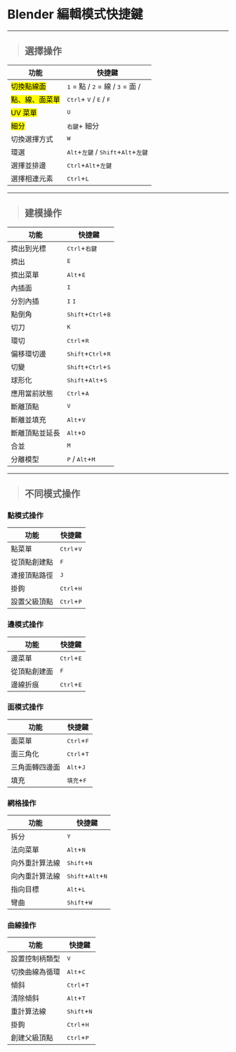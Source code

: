# Blender 編輯模式快捷鍵

---

> ## 選擇操作

| 功能                        | 快捷鍵                                                                           |
| --------------------------- | -------------------------------------------------------------------------------- |
| <mark>切換點線面</mark>     | <kbd>1</kbd> = 點 / <kbd>2</kbd> = 線 / <kbd>3</kbd> = 面 /                      |
| <mark>點、線、面菜單</mark> | <kbd>Ctrl</kbd>+ <kbd>V</kbd> / <kbd>E</kbd> / <kbd>F</kbd>                      |
| <mark>UV 菜單</mark>        | <kbd>U</kbd>                                                                     |
| <mark>細分</mark>           | <kbd>右鍵</kbd>+ 細分                                                            |
| 切換選擇方式                | <kbd>W</kbd>                                                                     |
| 環選                        | <kbd>Alt</kbd>+<kbd>左鍵</kbd> / <kbd>Shift</kbd>+<kbd>Alt</kbd>+<kbd>左鍵</kbd> |
| 選擇並排邊                  | <kbd>Ctrl</kbd>+<kbd>Alt</kbd>+<kbd>左鍵</kbd>                                   |
| 選擇相連元素                | <kbd>Ctrl</kbd>+<kbd>L</kbd>                                                     |

---

> ## 建模操作

| 功能           | 快捷鍵                                        |
| -------------- | --------------------------------------------- |
| 擠出到光標     | <kbd>Ctrl</kbd>+<kbd>右鍵</kbd>               |
| 擠出           | <kbd>E</kbd>                                  |
| 擠出菜單       | <kbd>Alt</kbd>+<kbd>E</kbd>                   |
| 內插面         | <kbd>I</kbd>                                  |
| 分別內插       | <kbd>I</kbd> <kbd>I</kbd>                     |
| 點倒角         | <kbd>Shift</kbd>+<kbd>Ctrl</kbd>+<kbd>B</kbd> |
| 切刀           | <kbd>K</kbd>                                  |
| 環切           | <kbd>Ctrl</kbd>+<kbd>R</kbd>                  |
| 偏移環切邊     | <kbd>Shift</kbd>+<kbd>Ctrl</kbd>+<kbd>R</kbd> |
| 切變           | <kbd>Shift</kbd>+<kbd>Ctrl</kbd>+<kbd>S</kbd> |
| 球形化         | <kbd>Shift</kbd>+<kbd>Alt</kbd>+<kbd>S</kbd>  |
| 應用當前狀態   | <kbd>Ctrl</kbd>+<kbd>A</kbd>                  |
| 斷離頂點       | <kbd>V</kbd>                                  |
| 斷離並填充     | <kbd>Alt</kbd>+<kbd>V</kbd>                   |
| 斷離頂點並延長 | <kbd>Alt</kbd>+<kbd>D</kbd>                   |
| 合並           | <kbd>M</kbd>                                  |
| 分離模型       | <kbd>P</kbd> / <kbd>Alt</kbd>+<kbd>M</kbd>    |

---

> ## 不同模式操作

### 點模式操作

| 功能         | 快捷鍵                       |
| ------------ | ---------------------------- |
| 點菜單       | <kbd>Ctrl</kbd>+<kbd>V</kbd> |
| 從頂點創建點 | <kbd>F</kbd>                 |
| 連接頂點路徑 | <kbd>J</kbd>                 |
| 掛鉤         | <kbd>Ctrl</kbd>+<kbd>H</kbd> |
| 設置父級頂點 | <kbd>Ctrl</kbd>+<kbd>P</kbd> |

### 邊模式操作

| 功能         | 快捷鍵                       |
| ------------ | ---------------------------- |
| 邊菜單       | <kbd>Ctrl</kbd>+<kbd>E</kbd> |
| 從頂點創建面 | <kbd>F</kbd>                 |
| 邊線折痕     | <kbd>Ctrl</kbd>+<kbd>E</kbd> |

### 面模式操作

| 功能           | 快捷鍵                       |
| -------------- | ---------------------------- |
| 面菜單         | <kbd>Ctrl</kbd>+<kbd>F</kbd> |
| 面三角化       | <kbd>Ctrl</kbd>+<kbd>T</kbd> |
| 三角面轉四邊面 | <kbd>Alt</kbd>+<kbd>J</kbd>  |
| 填充           | <kbd>填充</kbd>+<kbd>F</kbd> |

### 網格操作

| 功能           | 快捷鍵                                       |
| -------------- | -------------------------------------------- |
| 拆分           | <kbd>Y</kbd>                                 |
| 法向菜單       | <kbd>Alt</kbd>+<kbd>N</kbd>                  |
| 向外重計算法線 | <kbd>Shift</kbd>+<kbd>N</kbd>                |
| 向內重計算法線 | <kbd>Shift</kbd>+<kbd>Alt</kbd>+<kbd>N</kbd> |
| 指向目標       | <kbd>Alt</kbd>+<kbd>L</kbd>                  |
| 彎曲           | <kbd>Shift</kbd>+<kbd>W</kbd>                |

### 曲線操作

| 功能           | 快捷鍵                        |
| -------------- | ----------------------------- |
| 設置控制柄類型 | <kbd>V</kbd>                  |
| 切換曲線為循環 | <kbd>Alt</kbd>+<kbd>C</kbd>   |
| 傾斜           | <kbd>Ctrl</kbd>+<kbd>T</kbd>  |
| 清除傾斜       | <kbd>Alt</kbd>+<kbd>T</kbd>   |
| 重計算法線     | <kbd>Shift</kbd>+<kbd>N</kbd> |
| 掛鉤           | <kbd>Ctrl</kbd>+<kbd>H</kbd>  |
| 創建父級頂點   | <kbd>Ctrl</kbd>+<kbd>P</kbd>  |
